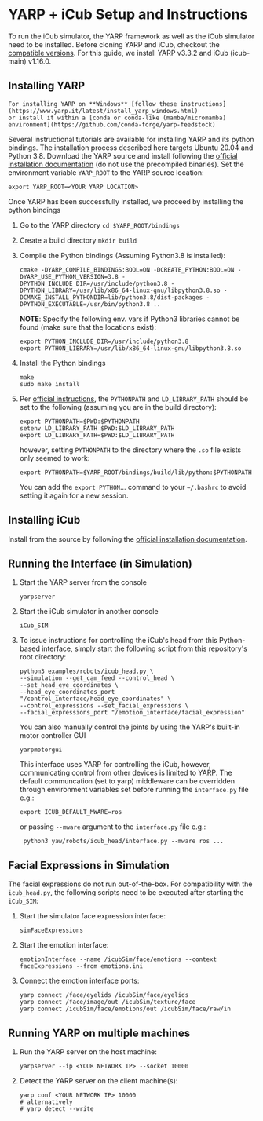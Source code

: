 # YARP + iCub Setup and Instructions
To run the iCub simulator, the YARP framework as well as the iCub simulator need to be installed. Before cloning YARP and iCub, checkout the [compatible versions](http://wiki.icub.org/wiki/Software_Versioning_Table).
For this guide, we install YARP v3.3.2 and iCub (icub-main) v1.16.0. 

## Installing YARP

```warning
For installing YARP on **Windows** [follow these instructions](https://www.yarp.it/latest/install_yarp_windows.html)
or install it within a [conda or conda-like (mamba/micromamba) environment](https://github.com/conda-forge/yarp-feedstock)
```

Several instructional tutorials are available for installing YARP and its python bindings.
The installation process described here targets Ubuntu 20.04 and Python 3.8.
Download the YARP source and install following the [official installation documentation](https://www.yarp.it/install_yarp_linux.html) (do not use the precompiled binaries).
Set the environment variable ```YARP_ROOT``` to the YARP source location:

```export YARP_ROOT=<YOUR YARP LOCATION>```

Once YARP has been successfully installed, we proceed by installing the python bindings
1. Go to the YARP directory ```cd $YARP_ROOT/bindings```
2. Create a build directory ```mkdir build```
3. Compile the Python bindings (Assuming Python3.8 is installed):
    ```
   cmake -DYARP_COMPILE_BINDINGS:BOOL=ON -DCREATE_PYTHON:BOOL=ON -DYARP_USE_PYTHON_VERSION=3.8 -DPYTHON_INCLUDE_DIR=/usr/include/python3.8 -DPYTHON_LIBRARY=/usr/lib/x86_64-linux-gnu/libpython3.8.so -DCMAKE_INSTALL_PYTHONDIR=lib/python3.8/dist-packages -DPYTHON_EXECUTABLE=/usr/bin/python3.8 ..
   ``` 
   **NOTE**: Specify the following env. vars if Python3 libraries cannot be found (make sure that the locations exist):
   ```
   export PYTHON_INCLUDE_DIR=/usr/include/python3.8
   export PYTHON_LIBRARY=/usr/lib/x86_64-linux-gnu/libpython3.8.so
   ```
4. Install the Python bindings
    ```
   make
   sudo make install
    ```
   
5. Per [official instructions](https://www.yarp.it/yarp_swig.html), the ```PYTHONPATH``` and ```LD_LIBRARY_PATH``` 
should be set to the following (assuming you are in the build directory):
    ```
   export PYTHONPATH=$PWD:$PYTHONPATH
   setenv LD_LIBRARY_PATH $PWD:$LD_LIBRARY_PATH
   export LD_LIBRARY_PATH=$PWD:$LD_LIBRARY_PATH
    ```
   however, setting ```PYTHONPATH``` to the directory where the ```.so``` file exists only seemed to work:
    ```
   export PYTHONPATH=$YARP_ROOT/bindings/build/lib/python:$PYTHONPATH
    ```
   You can add the ```export PYTHON```... command to your ```~/.bashrc``` to avoid setting it again for a new session. 
   
## Installing iCub

Install from the source by following the [official installation documentation](http://wiki.icub.org/wiki/Linux:Installation_from_sources).

## Running the Interface (in Simulation)

1. Start the YARP server from the console 
    
    ```yarpserver```
    
2. Start the iCub simulator in another console 
    
    ```iCub_SIM```
    
3. To issue instructions for controlling the iCub's head from this Python-based interface, simply start the following script from this repository's root directory: 

    ```
   python3 examples/robots/icub_head.py \
    --simulation --get_cam_feed --control_head \
   --set_head_eye_coordinates \
   --head_eye_coordinates_port "/control_interface/head_eye_coordinates" \
   --control_expressions --set_facial_expressions \
   --facial_expressions_port "/emotion_interface/facial_expression"
   ```
    
    You can also manually control the joints by using the YARP's built-in motor controller GUI 

    ```yarpmotorgui```
    
    This interface uses YARP for controlling the iCub, however, communicating control from other devices is 
    limited to YARP. The default communcation (set to yarp) middleware can be overridden through environment variables set 
    before running the `interface.py` file e.g.:
    
   ```
   export ICUB_DEFAULT_MWARE=ros
   ```
   
   or passing `--mware` argument to the `interface.py` file e.g.:
   
   ```
    python3 yaw/robots/icub_head/interface.py --mware ros ...
   ```
   
## Facial Expressions in Simulation

The facial expressions do not run out-of-the-box. For compatibility with the `icub_head.py`, the following scripts need to 
be executed after starting the `iCub_SIM`:

1. Start the simulator face expression interface:

   `simFaceExpressions`

2. Start the emotion interface:

   `emotionInterface --name /icubSim/face/emotions --context faceExpressions --from emotions.ini`

3. Connect the emotion interface ports:

    ```
   yarp connect /face/eyelids /icubSim/face/eyelids
   yarp connect /face/image/out /icubSim/texture/face
   yarp connect /icubSim/face/emotions/out /icubSim/face/raw/in
    ```
   
## Running YARP on multiple machines
1. Run the YARP server on the host machine:
    
    ```yarpserver --ip <YOUR NETWORK IP> --socket 10000```
    
2. Detect the YARP server on the client machine(s):
    
    ```
    yarp conf <YOUR NETWORK IP> 10000
    # alternatively
    # yarp detect --write
    ```
